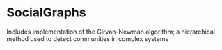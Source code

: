 # SocialGraphs

Includes implementation of the Girvan-Newman algorithm; a hierarchical method used to detect communities in complex systems